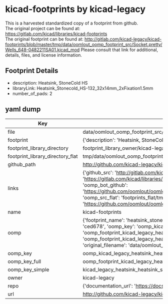 # kicad-footprints by kicad-legacy  
This is a harvested standardized copy of a footprint from github.  
The original project can be found at:  
https://gitlab.com/kicad/libraries/kicad-footprints  
The original footprint can be found at:
http://gitlab.com/kicad-legacy/kicad-footprints/blob/master/tmp/data/oomlout_oomp_footprint_src/Socket.pretty/Wells_648-0482211SA01.kicad_mod
Please consult that link for additional, details, files, and license information.  
## Footprint Details
* description: Heatsink, StoneCold HS  
* libraryLink: Heatsink_Stonecold_HS-132_32x14mm_2xFixation1.5mm  
* number_of_pads: 2  
## yaml dump  
| Key | Value |  
| --- | --- |  
| file | data/oomlout_oomp_footprint_src/kicad-footprints/Heatsink.pretty/Heatsink_Stonecold_HS-132_32x14mm_2xFixation1.5mm.kicad_mod |  
| footprint | {'description': 'Heatsink, StoneCold HS', 'libraryLink': 'Heatsink_Stonecold_HS-132_32x14mm_2xFixation1.5mm', 'number_of_pads': 2} |  
| footprint_library_directory | footprint_library_owner/kicad-legacy_kicad-footprints |  
| footprint_library_directory_flat | tmp/data/oomlout_oomp_footprint_src/footprints_flat/kicad_legacy_heatsink_heatsink_stonecold_hs_132_32x14mm_2xfixation1_5mm/working |  
| github_path | http://github.com/kicad-legacy/kicad-footprints/blob/master/tmp/data/oomlout_oomp_footprint_src/Heatsink.pretty/Heatsink_Stonecold_HS-132_32x14mm_2xFixation1.5mm.kicad_mod |  
| links | {'github_src': 'http://gitlab.com/kicad-legacy/kicad-footprints/blob/master/tmp/data/oomlout_oomp_footprint_src/Socket.pretty/Wells_648-0482211SA01.kicad_mod', 'github_src_repo': 'https://gitlab.com/kicad/libraries/kicad-footprints', 'oomp_bot': 'tmp/data/oomlout_oomp_footprint_src/footprints/kicad_legacy_heatsink_heatsink_stonecold_hs_132_32x14mm_2xfixation1_5mm/working', 'oomp_bot_github': 'https://github.com/oomlout/oomlout_oomp_footprint_bot/tree/main/tmp/data/oomlout_oomp_footprint_src/footprints/kicad_legacy_heatsink_heatsink_stonecold_hs_132_32x14mm_2xfixation1_5mm/working', 'oomp_src_flat': 'footprints_flat/tmp/data/oomlout_oomp_footprint_src/footprints_flat/kicad_legacy_heatsink_heatsink_stonecold_hs_132_32x14mm_2xfixation1_5mm/working', 'oomp_src_flat_github': 'https://github.com/oomlout/oomlout_oomp_footprint_src/tree/main/tmp/data/oomlout_oomp_footprint_src/footprints_flat/kicad_legacy_heatsink_heatsink_stonecold_hs_132_32x14mm_2xfixation1_5mm/working'} |  
| name | kicad-footprints |  
| oomp | {'footprint_name': 'heatsink_stonecold_hs_132_32x14mm_2xfixation1_5mm', 'library_name': 'heatsink', 'md5': 'ced6780a8fe47aae167ee2e6beeae61f', 'md5_10': 'ced6780a8f', 'md5_5': 'ced67', 'md5_6': 'ced678', 'oomp_key': 'oomp_kicad_legacy_heatsink_heatsink_stonecold_hs_132_32x14mm_2xfixation1_5mm', 'oomp_key_extra': 'oomp_footprint_kicad_legacy_heatsink_heatsink_stonecold_hs_132_32x14mm_2xfixation1_5mm', 'oomp_key_full': 'oomp_footprint_kicad_legacy_heatsink_heatsink_stonecold_hs_132_32x14mm_2xfixation1_5mm_ced678', 'oomp_key_simple': 'kicad_legacy_heatsink_heatsink_stonecold_hs_132_32x14mm_2xfixation1_5mm', 'original_filename': 'data/oomlout_oomp_footprint_src/kicad-footprints/Heatsink.pretty/Heatsink_Stonecold_HS-132_32x14mm_2xFixation1.5mm.kicad_mod', 'owner_name': 'kicad_legacy'} |  
| oomp_key | oomp_kicad_legacy_heatsink_heatsink_stonecold_hs_132_32x14mm_2xfixation1_5mm |  
| oomp_key_full | oomp_footprint_kicad_legacy_heatsink_heatsink_stonecold_hs_132_32x14mm_2xfixation1_5mm |  
| oomp_key_simple | kicad_legacy_heatsink_heatsink_stonecold_hs_132_32x14mm_2xfixation1_5mm |  
| owner | kicad-legacy |  
| repo | {'documentation_url': 'https://docs.github.com/rest/repos/repos#get-a-repository', 'message': 'Not Found'} |  
| url | http://github.com/kicad-legacy/kicad-footprints |  

